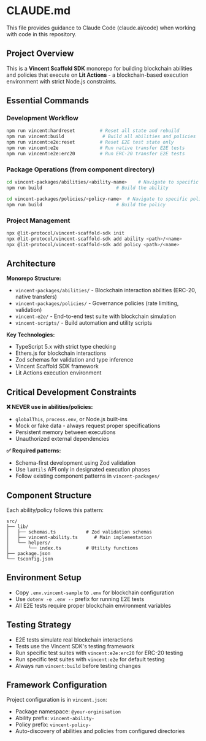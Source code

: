 # CLAUDE.md

This file provides guidance to Claude Code (claude.ai/code) when working with code in this repository.

## Project Overview

This is a **Vincent Scaffold SDK** monorepo for building blockchain abilities and policies that execute on **Lit Actions** - a blockchain-based execution environment with strict Node.js constraints.

## Essential Commands

### Development Workflow

```bash
npm run vincent:hardreset         # Reset all state and rebuild
npm run vincent:build              # Build all abilities and policies
npm run vincent:e2e:reset         # Reset E2E test state only
npm run vincent:e2e               # Run native transfer E2E tests
npm run vincent:e2e:erc20         # Run ERC-20 transfer E2E tests
```

### Package Operations (from component directory)

```bash
cd vincent-packages/abilities/<ability-name>    # Navigate to specific ability
npm run build                           # Build the ability

cd vincent-packages/policies/<policy-name>  # Navigate to specific policy
npm run build                           # Build the policy
```

### Project Management

```bash
npx @lit-protocol/vincent-scaffold-sdk init
npx @lit-protocol/vincent-scaffold-sdk add ability <path>/<name>
npx @lit-protocol/vincent-scaffold-sdk add policy <path>/<name>
```

## Architecture

**Monorepo Structure:**

- `vincent-packages/abilities/` - Blockchain interaction abilities (ERC-20, native transfers)
- `vincent-packages/policies/` - Governance policies (rate limiting, validation)
- `vincent-e2e/` - End-to-end test suite with blockchain simulation
- `vincent-scripts/` - Build automation and utility scripts

**Key Technologies:**

- TypeScript 5.x with strict type checking
- Ethers.js for blockchain interactions
- Zod schemas for validation and type inference
- Vincent Scaffold SDK framework
- Lit Actions execution environment

## Critical Development Constraints

**❌ NEVER use in abilities/policies:**

- `globalThis`, `process.env`, or Node.js built-ins
- Mock or fake data - always request proper specifications
- Persistent memory between executions
- Unauthorized external dependencies

**✅ Required patterns:**

- Schema-first development using Zod validation
- Use `laUtils` API only in designated execution phases
- Follow existing component patterns in `vincent-packages/`

## Component Structure

Each ability/policy follows this pattern:

```
src/
├── lib/
│   ├── schemas.ts           # Zod validation schemas
│   ├── vincent-ability.ts      # Main implementation
│   └── helpers/
│       └── index.ts         # Utility functions
├── package.json
└── tsconfig.json
```

## Environment Setup

- Copy `.env.vincent-sample` to `.env` for blockchain configuration
- Use `dotenv -e .env --` prefix for running E2E tests
- All E2E tests require proper blockchain environment variables

## Testing Strategy

- E2E tests simulate real blockchain interactions
- Tests use the Vincent SDK's testing framework
- Run specific test suites with `vincent:e2e:erc20` for ERC-20 testing
- Run specific test suites with `vincent:e2e` for default testing
- Always run `vincent:build` before testing changes

## Framework Configuration

Project configuration is in `vincent.json`:

- Package namespace: `@your-orginisation`
- Ability prefix: `vincent-ability-`
- Policy prefix: `vincent-policy-`
- Auto-discovery of abilities and policies from configured directories
